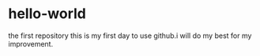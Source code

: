 # hello-world
the first repository
this is my first day to use github.i will do my best for my improvement.
